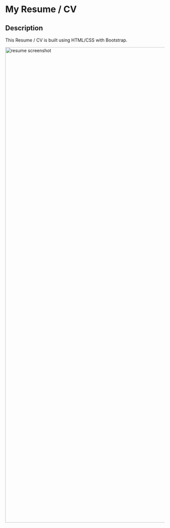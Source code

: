 # My Resume / CV

## Description

This Resume / CV is built using HTML/CSS with Bootstrap.  

<img width="1504" alt="resume screenshot" src="https://user-images.githubusercontent.com/113722447/203425579-cd20d73b-afbe-4986-b4cd-b951d6cb664a.png">

